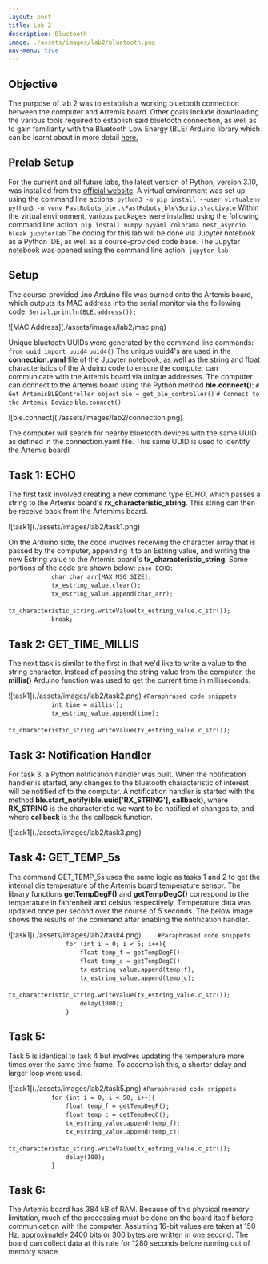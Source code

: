 ```yaml
---
layout: post
title: Lab 2
description: Bluetooth
image: ./assets/images/lab2/bluetooth.png
nav-menu: true
---
```

<section id="content">

<h2>Objective</h2>

<p>The purpose of lab 2 was to establish a working bluetooth connection between the computer and Artemis board. Other goals include downloading the various tools required to establish said bluetooth connection, as well as to gain familiarity with the Bluetooth Low Energy (BLE) Arduino library which can be learnt about in more detail <a href="https://www.arduino.cc/reference/en/libraries/arduinoble/" >here.</a></p>

<h2>Prelab Setup</h2>
<p>For the current and all future labs, the latest version of Python, version 3.10,  was installed from the <a href="https://www.python.org/downloads/">official website</a>. A virtual environment was set up using the command line actions: 
<code>python3 -m pip install --user virtualenv</code>
<code>python3 -m venv FastRobots_ble</code>
<code>.\FastRobots_ble\Scripts\activate</code>
Within the virtual environment, various packages were installed using the following command line action:
<code>pip install numpy pyyaml colorama nest_asyncio bleak jupyterlab</code>
The coding for this lab will be done via Jupyter notebook as a Python IDE, as well as a course-provided code base. The Jupyter notebook was opened using the command line action:
<code>jupyter lab</code>
</p>

<h2>Setup</h2>
<p>The course-provided .ino Arduino file was burned onto the Artemis board, which outputs its MAC address into the serial monitor via the following code:
<code>Serial.println(BLE.address());</code>
</p>
![MAC Address](./assets/images/lab2/mac.png)
<p>Unique bluetooth UUIDs were generated by the command line commands:
<code>from uuid import uuid4</code>
<code>uuid4()</code>
The unique uuid4's are used in the <b>connection.yaml</b> file of the Jupyter notebook, as well as the string and float characteristics of the Arduino code to ensure the computer can communicate with the Artemis board via unique addresses. The computer can connect to the Artemis board using the Python method <b>ble.connect()</b>:
<code># Get ArtemisBLEController object</code>
<code>ble = get_ble_controller()</code>
<code># Connect to the Artemis Device</code>
<code>ble.connect()</code>
</p>
![ble.connect](./assets/images/lab2/connection.png)
<p>The computer will search for nearby bluetooth devices with the same UUID as defined in the connection.yaml file. This same UUID is used to identify the Artemis board!
</p>

<h2>Task 1: ECHO</h2>
<p>The first task involved creating a new command type <i>ECHO</i>, which passes a string to the Artemis board's <b>rx_characteristic_string</b>. This string can then be receive back from the Artemims board.
</p>
![task1](./assets/images/lab2/task1.png)
<p>On the Arduino side, the code involves receiving the character array that is passed by the computer, appending it to an Estring value, and writing the new Estring value to the Artemis board's <b>tx_characteristic_string</b>. Some portions of the code are shown below:
<code>case ECHO:
            char char_arr[MAX_MSG_SIZE];
            tx_estring_value.clear();
            tx_estring_value.append(char_arr);
            tx_characteristic_string.writeValue(tx_estring_value.c_str());
            break;
</code>
</p>

<h2>Task 2: GET_TIME_MILLIS </h2>
<p>The next task is similar to the first in that we'd like to write a value to the string character. Instead of passing the string value from the computer, the <b>millis()</b> Arduino function was used to get the current time in milliseconds.
</p>
![task1](./assets/images/lab2/task2.png)
<code>#Paraphrased code snippets
            int time = millis();
            tx_estring_value.append(time);
            tx_characteristic_string.writeValue(tx_estring_value.c_str());
</code>

<h2>Task 3: Notification Handler</h2>
<p>For task 3, a Python notification handler was built. When the notification handler is started, any changes to the bluetooth characteristic of interest will be notified of to the computer. A notification handler is started with the method <b>ble.start_notify(ble.uuid['RX_STRING'], callback)</b>, where <b>RX_STRING</b> is the characteristic we want to be notified of changes to, and where <b>callback</b> is the the callback function. 
</p>
![task1](./assets/images/lab2/task3.png)

<h2>Task 4: GET_TEMP_5s</h2>
<p>The command GET_TEMP_5s uses the same logic as tasks 1 and 2 to get the internal die temperature of the Artemis board temperature sensor. The library functions <b>getTempDegF()</b> and <b>getTempDegC()</b> correspond to the temperature in fahrenheit and celsius respectively. Temperature data was updated once per second over the course of 5 seconds. The below image shows the results of the command after enabling the notification handler.
</p>
![task1](./assets/images/lab2/task4.png)
<code>    #Paraphrased code snippets
                for (int i = 0; i < 5; i++){
                    float temp_f = getTempDegF();
                    float temp_c = getTempDegC();
                    tx_estring_value.append(temp_f);
                    tx_estring_value.append(temp_c);
                    tx_characteristic_string.writeValue(tx_estring_value.c_str());
                    delay(1000);
                }
</code>

<h2>Task 5:</h2>
<p>Task 5 is identical to task 4 but involves updating the temperature more times over the same time frame. To accomplish this, a shorter delay and larger loop were used.
</p>
![task1](./assets/images/lab2/task5.png)
<code>#Paraphrased code snippets
            for (int i = 0; i < 50; i++){
                float temp_f = getTempDegF();
                float temp_c = getTempDegC();
                tx_estring_value.append(temp_f);
                tx_estring_value.append(temp_c);
                tx_characteristic_string.writeValue(tx_estring_value.c_str());
                delay(100);
            }
</code>

<h2>Task 6:</h2>
<p>The Artemis board has 384 kB of RAM. Because of this physical memory limitation, much of the processing must be done on the board itself before communication with the computer. Assuming 16-bit values are taken at 150 Hz, approximately 2400 bits or 300 bytes are written in one second. The board can collect data at this rate for 1280 seconds before running out of memory space.
</p>
